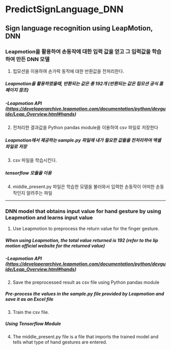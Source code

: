 # PredictSignLanguage_DNN
## Sign language recognition using LeapMotion, DNN
### Leapmotion을 활용하여 손동작에 대한 입력 값을 얻고 그 입력값을 학습하여 만든 DNN 모델
1. 립모션을 이용하여 손가락 동작에 대한 반환값을 전처리한다.
#####      Leapmotion을 활용하였을때, 반환되는 값은 총 192개 (반환되는 값은 립모션 공식 홈페이지 참조)
##### -Leapmotion API (https://developerarchive.leapmotion.com/documentation/python/devguide/Leap_Overview.html#hands)
2. 전처리한 결과값을 Python pandas module을 이용하여 csv 파일로 저장한다
##### Leapmotion에서 제공하는 sample.py 파일에 내가 필요한 값들을 전처리하여 엑셀 파일로 저장
3. csv 파일을 학습시킨다.
##### tensorflow 모듈을 이용
4. middle_present.py 파일은 학습한 모델을 불러와서 입력한 손동작이 어떠한 손동작인지 알려주는 파일
-----------------------------------------------------------------
### DNN model that obtains input value for hand gesture by using Leapmotion and learns input value
1. Use Leapmotion to preprocess the return value for the finger gesture.
##### When using Leapmotion, the total value returned is 192 (refer to the lip motion official website for the returned value)
##### -Leapmotion API (https://developerarchive.leapmotion.com/documentation/python/devguide/Leap_Overview.html#hands)
2. Save the preprocessed result as csv file using Python pandas module
##### Pre-process the values in the sample.py file provided by Leapmotion and save it as an Excel file
3. Train the csv file.
##### Using Tensorflow Module
4. The middle_present.py file is a file that imports the trained model and tells what type of hand gestures are entered.
